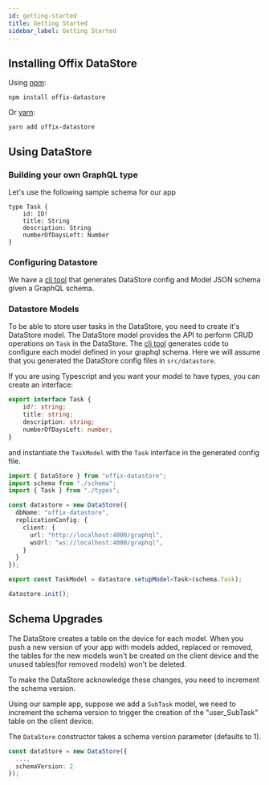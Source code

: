 ```yaml
---
id: getting-started
title: Getting Started
sidebar_label: Getting Started
---
```


## Installing Offix DataStore

Using [npm](https://www.npmjs.com/package/offix-datastore):

```shell
npm install offix-datastore
```

Or [yarn](https://yarnpkg.com/en/package/offix-datastore):

```shell
yarn add offix-datastore
```

## Using DataStore

### Building your own GraphQL type

Let's use the following sample schema for our app

```
type Task {
    id: ID!
    title: String
    description: String
    numberOfDaysLeft: Number
}
```

### Configuring Datastore

We have a [cli tool](cli.md) that generates DataStore config and Model JSON schema given a GraphQL schema.

### Datastore Models

To be able to store user tasks in the DataStore, you need to create it's DataStore model.
The DataStore model provides the API to perform CRUD operations on `Task` in the DataStore.
The [cli tool](cli.md) generates code to configure each model defined in your graphql schema.
Here we will assume that you generated the DataStore config files in `src/datastore`.

If you are using Typescript and you want your model to have types, you can create an interface:

```typescript title="/src/datastore/types.ts"
export interface Task {
    id?: string;
    title: string;
    description: string;
    numberOfDaysLeft: number;
}
```

and instantiate the `TaskModel` with the `Task` interface in the generated config file.

```typescript
import { DataStore } from "offix-datastore";
import schema from "./schema";
import { Task } from "./types";

const datastore = new DataStore({
  dbName: "offix-datastore",
  replicationConfig: {
    client: {
      url: "http://localhost:4000/graphql",
      wsUrl: "ws://localhost:4000/graphql",
    }
  }
});

export const TaskModel = datastore.setupModel<Task>(schema.Task);

datastore.init();
```

## Schema Upgrades

The DataStore creates a table on the device for each model. 
When you push a new version of your app with models added, replaced or removed,
the tables for the new models won't be created on the client device and the unused tables(for removed models)
won't be deleted.

To make the DataStore acknowledge these changes, you need to increment the schema version.

Using our sample app, suppose we add a `SubTask` model, we need to increment 
the schema version to trigger the creation of the "user_SubTask" table on the client device.

The `DataStore` constructor takes a schema version parameter (defaults to 1). 

```typescript
const dataStore = new DataStore({
  ...,
  schemaVersion: 2
});
```

